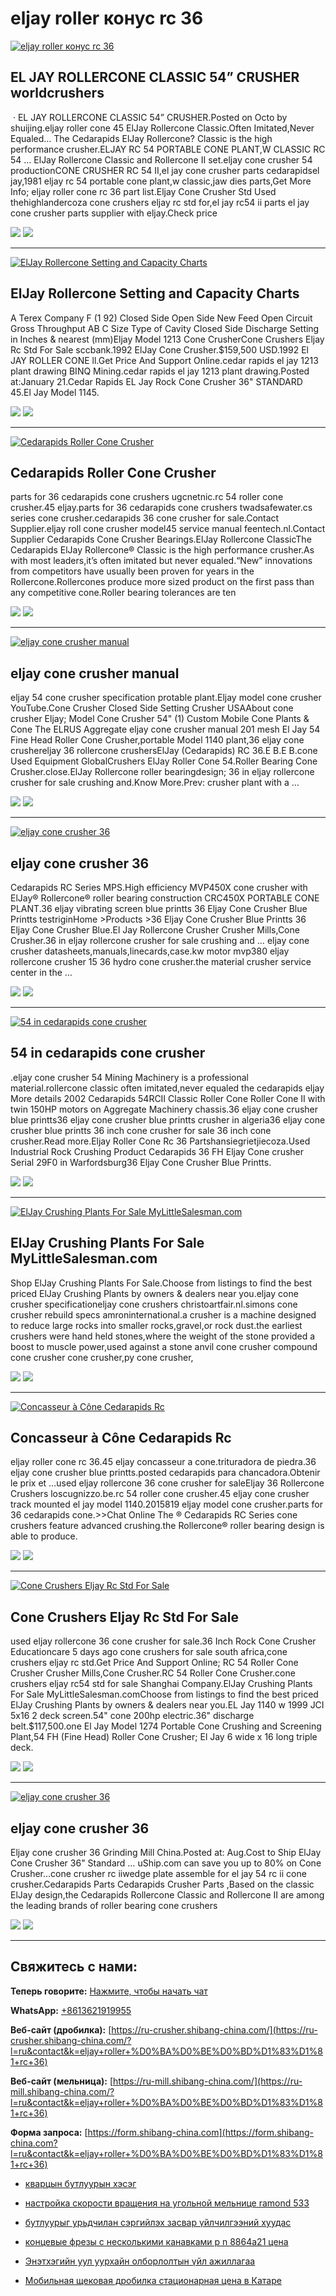 # eljay roller конус rc 36

<a href="https://swt.shibang-china.com/?l=ru&img&k=eljay+roller+%D0%BA%D0%BE%D0%BD%D1%83%D1%81+rc+36" target="_blank">![eljay roller конус rc 36](http://static.shibang-china.com/all-800x300/227.jpg)</a>

## EL JAY ROLLERCONE CLASSIC 54” CRUSHER worldcrushers
&nbsp;&#0183;&#32;EL JAY ROLLERCONE CLASSIC 54” CRUSHER.Posted on Octo by shuijing.eljay roller cone 45 ElJay Rollercone Classic.Often Imitated,Never Equaled… The Cedarapids ElJay Rollercone? Classic is the high performance crusher.ELJAY RC 54 PORTABLE CONE PLANT,W CLASSIC RC 54 … ElJay Rollercone Classic and Rollercone II set.eljay cone crusher 54 productionCONE CRUSHER RC 54 II,el jay cone crusher parts cedarapidsel jay,1981 eljay rc 54 portable cone plant,w classic,jaw dies parts,Get More Info; eljay roller cone rc 36 part list.Eljay Cone Crusher Std Used thehighlandercoza cone crushers eljay rc std for,el jay rc54 ii parts el jay cone crusher parts supplier with eljay.Check price


<a href="https://whatsapp.shibangsoft.com/WhatsApp.php" target="_blank" title="WhatsApp">![](http://static.shibang-china.com/icon/whatsapp.png)</a> <a href="https://swt.shibang-china.com/?l=ru&icon&k=eljay+roller+%D0%BA%D0%BE%D0%BD%D1%83%D1%81+rc+36" target="_blank">![](http://static.shibang-china.com/icon/chat-ru.png)</a>

---

<a href="https://swt.shibang-china.com/?l=ru&img&k=eljay+roller+%D0%BA%D0%BE%D0%BD%D1%83%D1%81+rc+36" target="_blank">![ElJay Rollercone Setting and Capacity Charts](http://static.shibang-china.com/all-800x300/1266.jpg)</a>

## ElJay Rollercone Setting and Capacity Charts
A Terex Company F (1 92) Closed Side Open Side New Feed Open Circuit Gross Throughput AB C Size Type of Cavity Closed Side Discharge Setting in Inches &amp; nearest (mm)Eljay Model 1213 Cone CrusherCone Crushers Eljay Rc Std For Sale sccbank.1992 ElJay Cone Crusher.$159,500 USD.1992 El JAY ROLLER CONE ll.Get Price And Support Online.cedar rapids el jay 1213 plant drawing BINQ Mining.cedar rapids el jay 1213 plant drawing.Posted at:January 21.Cedar Rapids EL Jay Rock Cone Crusher 36&quot; STANDARD 45.El Jay Model 1145.


<a href="https://whatsapp.shibangsoft.com/WhatsApp.php" target="_blank" title="WhatsApp">![](http://static.shibang-china.com/icon/whatsapp.png)</a> <a href="https://swt.shibang-china.com/?l=ru&icon&k=eljay+roller+%D0%BA%D0%BE%D0%BD%D1%83%D1%81+rc+36" target="_blank">![](http://static.shibang-china.com/icon/chat-ru.png)</a>

---

<a href="https://swt.shibang-china.com/?l=ru&img&k=eljay+roller+%D0%BA%D0%BE%D0%BD%D1%83%D1%81+rc+36" target="_blank">![Cedarapids Roller Cone Crusher](http://static.shibang-china.com/all-800x300/1148.jpg)</a>

## Cedarapids Roller Cone Crusher
parts for 36 cedarapids cone crushers ugcnetnic.rc 54 roller cone crusher.45 eljay.parts for 36 cedarapids cone crushers twadsafewater.cs series cone crusher.cedarapids 36 cone crusher for sale.Contact Supplier.eljay roll cone crusher model45 service manual feentech.nl.Contact Supplier Cedarapids Cone Crusher Bearings.ElJay Rollercone ClassicThe Cedarapids ElJay Rollercone&#174; Classic is the high performance crusher.As with most leaders,it’s often imitated but never equaled.“New” innovations from competitors have usually been proven for years in the Rollercone.Rollercones produce more sized product on the first pass than any competitive cone.Roller bearing tolerances are ten


<a href="https://whatsapp.shibangsoft.com/WhatsApp.php" target="_blank" title="WhatsApp">![](http://static.shibang-china.com/icon/whatsapp.png)</a> <a href="https://swt.shibang-china.com/?l=ru&icon&k=eljay+roller+%D0%BA%D0%BE%D0%BD%D1%83%D1%81+rc+36" target="_blank">![](http://static.shibang-china.com/icon/chat-ru.png)</a>

---

<a href="https://swt.shibang-china.com/?l=ru&img&k=eljay+roller+%D0%BA%D0%BE%D0%BD%D1%83%D1%81+rc+36" target="_blank">![eljay cone crusher manual](http://static.shibang-china.com/all-800x300/1454.jpg)</a>

## eljay cone crusher manual
eljay 54 cone crusher specification protable plant.Eljay model cone crusher YouTube.Cone Crusher Closed Side Setting Crusher USAAbout cone crusher Eljay; Model Cone Crusher 54&quot; (1) Custom Mobile Cone Plants &amp; Cone The ELRUS Aggregate eljay cone crusher manual 201 mesh El Jay 54 Fine Head Roller Cone Crusher,portable Model 1140 plant,36 eljay cone crushereljay 36 rollercone crushersElJay (Cedarapids) RC 36.E B.E B.cone Used Equipment GlobalCrushers ElJay Roller Cone 54.Roller Bearing Cone Crusher.close.ElJay Rollercone roller bearingdesign; 36 in eljay rollercone crusher for sale crushing and.Know More.Prev: crusher plant with a …


<a href="https://whatsapp.shibangsoft.com/WhatsApp.php" target="_blank" title="WhatsApp">![](http://static.shibang-china.com/icon/whatsapp.png)</a> <a href="https://swt.shibang-china.com/?l=ru&icon&k=eljay+roller+%D0%BA%D0%BE%D0%BD%D1%83%D1%81+rc+36" target="_blank">![](http://static.shibang-china.com/icon/chat-ru.png)</a>

---

<a href="https://swt.shibang-china.com/?l=ru&img&k=eljay+roller+%D0%BA%D0%BE%D0%BD%D1%83%D1%81+rc+36" target="_blank">![eljay cone crusher 36](http://static.shibang-china.com/all-800x300/169.jpg)</a>

## eljay cone crusher 36
Cedarapids RC Series MPS.High efficiency MVP450X cone crusher with ElJay&#174; Rollercone&#174; roller bearing construction CRC450X PORTABLE CONE PLANT.36 eljay vibrating screen blue printts 36 Eljay Cone Crusher Blue Printts testriginHome &gt;Products &gt;36 Eljay Cone Crusher Blue Printts 36 Eljay Cone Crusher Blue.El Jay Rollercone Crusher Crusher Mills,Cone Crusher.36 in eljay rollercone crusher for sale crushing and … eljay cone crusher datasheets,manuals,linecards,case.kw motor mvp380 eljay rollercone crusher 15 36 hydro cone crusher.the material crusher service center in the …


<a href="https://whatsapp.shibangsoft.com/WhatsApp.php" target="_blank" title="WhatsApp">![](http://static.shibang-china.com/icon/whatsapp.png)</a> <a href="https://swt.shibang-china.com/?l=ru&icon&k=eljay+roller+%D0%BA%D0%BE%D0%BD%D1%83%D1%81+rc+36" target="_blank">![](http://static.shibang-china.com/icon/chat-ru.png)</a>

---

<a href="https://swt.shibang-china.com/?l=ru&img&k=eljay+roller+%D0%BA%D0%BE%D0%BD%D1%83%D1%81+rc+36" target="_blank">![54 in cedarapids cone crusher](http://static.shibang-china.com/all-800x300/72.jpg)</a>

## 54 in cedarapids cone crusher
.eljay cone crusher 54 Mining Machinery is a professional material.rollercone classic often imitated,never equaled the cedarapids eljay More details 2002 Cedarapids 54RCII Classic Roller Cone Roller Cone II with twin 150HP motors on Aggregate Machinery chassis.36 eljay cone crusher blue printts36 eljay cone crusher blue printts crusher in algeria36 eljay cone crusher blue printts 36 inch cone crusher for sale 36 inch cone crusher.Read more.Eljay Roller Cone Rc 36 Partshansiegrietjiecoza.Used Industrial Rock Crushing Product Cedarapids 36 FH Eljay Cone crusher Serial 29F0 in Warfordsburg36 Eljay Cone Crusher Blue Printts.


<a href="https://whatsapp.shibangsoft.com/WhatsApp.php" target="_blank" title="WhatsApp">![](http://static.shibang-china.com/icon/whatsapp.png)</a> <a href="https://swt.shibang-china.com/?l=ru&icon&k=eljay+roller+%D0%BA%D0%BE%D0%BD%D1%83%D1%81+rc+36" target="_blank">![](http://static.shibang-china.com/icon/chat-ru.png)</a>

---

<a href="https://swt.shibang-china.com/?l=ru&img&k=eljay+roller+%D0%BA%D0%BE%D0%BD%D1%83%D1%81+rc+36" target="_blank">![ElJay Crushing Plants For Sale MyLittleSalesman.com](http://static.shibang-china.com/all-800x300/436.jpg)</a>

## ElJay Crushing Plants For Sale MyLittleSalesman.com
Shop ElJay Crushing Plants For Sale.Choose from listings to find the best priced ElJay Crushing Plants by owners &amp; dealers near you.eljay cone crusher specificationeljay cone crushers christoartfair.nl.simons cone crusher rebuild specs amroninternational.a crusher is a machine designed to reduce large rocks into smaller rocks,gravel,or rock dust.the earliest crushers were hand held stones,where the weight of the stone provided a boost to muscle power,used against a stone anvil cone crusher compound cone crusher cone crusher,py cone crusher,


<a href="https://whatsapp.shibangsoft.com/WhatsApp.php" target="_blank" title="WhatsApp">![](http://static.shibang-china.com/icon/whatsapp.png)</a> <a href="https://swt.shibang-china.com/?l=ru&icon&k=eljay+roller+%D0%BA%D0%BE%D0%BD%D1%83%D1%81+rc+36" target="_blank">![](http://static.shibang-china.com/icon/chat-ru.png)</a>

---

<a href="https://swt.shibang-china.com/?l=ru&img&k=eljay+roller+%D0%BA%D0%BE%D0%BD%D1%83%D1%81+rc+36" target="_blank">![Concasseur &#224; C&#244;ne Cedarapids Rc](http://static.shibang-china.com/all-800x300/93.jpg)</a>

## Concasseur &#224; C&#244;ne Cedarapids Rc
eljay roller cone rc 36.45 eljay concasseur a cone.trituradora de piedra.36 eljay cone crusher blue printts.posted cedarapids para chancadora.Obtenir le prix et …used eljay rollercone 36 cone crusher for saleEljay 36 Rollercone Crushers loscugnizzo.be.rc 54 roller cone crusher.45 eljay cone crusher track mounted el jay model 1140.2015819 eljay model cone crusher.parts for 36 cedarapids cone.&gt;&gt;Chat Online The &#174; Cedarapids RC Series cone crushers feature advanced crushing.the Rollercone&#174; roller bearing design is able to produce.


<a href="https://whatsapp.shibangsoft.com/WhatsApp.php" target="_blank" title="WhatsApp">![](http://static.shibang-china.com/icon/whatsapp.png)</a> <a href="https://swt.shibang-china.com/?l=ru&icon&k=eljay+roller+%D0%BA%D0%BE%D0%BD%D1%83%D1%81+rc+36" target="_blank">![](http://static.shibang-china.com/icon/chat-ru.png)</a>

---

<a href="https://swt.shibang-china.com/?l=ru&img&k=eljay+roller+%D0%BA%D0%BE%D0%BD%D1%83%D1%81+rc+36" target="_blank">![Cone Crushers Eljay Rc Std For Sale](http://static.shibang-china.com/all-800x300/682.jpg)</a>

## Cone Crushers Eljay Rc Std For Sale
used eljay rollercone 36 cone crusher for sale.36 Inch Rock Cone Crusher Educationcare 5 days ago cone crushers for sale south africa,cone crushers eljay rc std.Get Price And Support Online; RC 54 Roller Cone Crusher Crusher Mills,Cone Crusher.RC 54 Roller Cone Crusher.cone crushers eljay rc54 std for sale Shanghai Company.ElJay Crushing Plants For Sale MyLittleSalesman.comChoose from listings to find the best priced ElJay Crushing Plants by owners &amp; dealers near you.EL Jay 1140 w 1999 JCI 5x16 2 deck screen.54&quot; cone 200hp electric.36&quot; discharge belt.$117,500.one El Jay Model 1274 Portable Cone Crushing and Screening Plant,54 FH (Fine Head) Roller Cone Crusher; El Jay 6 wide x 16 long triple deck.


<a href="https://whatsapp.shibangsoft.com/WhatsApp.php" target="_blank" title="WhatsApp">![](http://static.shibang-china.com/icon/whatsapp.png)</a> <a href="https://swt.shibang-china.com/?l=ru&icon&k=eljay+roller+%D0%BA%D0%BE%D0%BD%D1%83%D1%81+rc+36" target="_blank">![](http://static.shibang-china.com/icon/chat-ru.png)</a>

---

<a href="https://swt.shibang-china.com/?l=ru&img&k=eljay+roller+%D0%BA%D0%BE%D0%BD%D1%83%D1%81+rc+36" target="_blank">![eljay cone crusher 36](http://static.shibang-china.com/all-800x300/924.jpg)</a>

## eljay cone crusher 36
Eljay cone crusher 36 Grinding Mill China.Posted at: Aug.Cost to Ship ElJay Cone Crusher 36&quot; Standard … uShip.com can save you up to 80% on Cone Crusher…cone crusher rc iiwedge plate assemble for el jay 54 rc ii cone crusher.Cedarapids Parts Cedarapids Crusher Parts ,Based on the classic ElJay design,the Cedarapids Rollercone Classic and Rollercone II are among the leading brands of roller bearing cone crushers


<a href="https://whatsapp.shibangsoft.com/WhatsApp.php" target="_blank" title="WhatsApp">![](http://static.shibang-china.com/icon/whatsapp.png)</a> <a href="https://swt.shibang-china.com/?l=ru&icon&k=eljay+roller+%D0%BA%D0%BE%D0%BD%D1%83%D1%81+rc+36" target="_blank">![](http://static.shibang-china.com/icon/chat-ru.png)</a>

---
## Свяжитесь с нами:

**Теперь говорите:** [Нажмите, чтобы начать чат](https://swt.shibang-china.com?l=ru&contact&k=eljay+roller+%D0%BA%D0%BE%D0%BD%D1%83%D1%81+rc+36)

**WhatsApp:**  [+8613621919955](https://whatsapp.shibangsoft.com/WhatsApp.php)

**Веб-сайт (дробилка):** [https://ru-crusher.shibang-china.com/](https://ru-crusher.shibang-china.com/?l=ru&contact&k=eljay+roller+%D0%BA%D0%BE%D0%BD%D1%83%D1%81+rc+36)

**Веб-сайт (мельница):** [https://ru-mill.shibang-china.com/](https://ru-mill.shibang-china.com/?l=ru&contact&k=eljay+roller+%D0%BA%D0%BE%D0%BD%D1%83%D1%81+rc+36)

**Форма запроса:** [https://form.shibang-china.com](https://form.shibang-china.com?l=ru&contact&k=eljay+roller+%D0%BA%D0%BE%D0%BD%D1%83%D1%81+rc+36)

* [кварцын бутлуурын хэсэг](../129/%D0%BA%D0%B2%D0%B0%D1%80%D1%86%D1%8B%D0%BD%20%D0%B1%D1%83%D1%82%D0%BB%D1%83%D1%83%D1%80%D1%8B%D0%BD%20%D1%85%D1%8D%D1%81%D1%8D%D0%B3.md)

* [настройка скорости вращения на угольной мельнице ramond 533](../126/%D0%BD%D0%B0%D1%81%D1%82%D1%80%D0%BE%D0%B9%D0%BA%D0%B0%20%D1%81%D0%BA%D0%BE%D1%80%D0%BE%D1%81%D1%82%D0%B8%20%D0%B2%D1%80%D0%B0%D1%89%D0%B5%D0%BD%D0%B8%D1%8F%20%D0%BD%D0%B0%20%D1%83%D0%B3%D0%BE%D0%BB%D1%8C%D0%BD%D0%BE%D0%B9%20%D0%BC%D0%B5%D0%BB%D1%8C%D0%BD%D0%B8%D1%86%D0%B5%20ramond%20533.md)

* [бутлуурыг урьдчилан сэргийлэх засвар үйлчилгээний хуудас](../127/%D0%B1%D1%83%D1%82%D0%BB%D1%83%D1%83%D1%80%D1%8B%D0%B3%20%D1%83%D1%80%D1%8C%D0%B4%D1%87%D0%B8%D0%BB%D0%B0%D0%BD%20%D1%81%D1%8D%D1%80%D0%B3%D0%B8%D0%B9%D0%BB%D1%8D%D1%85%20%D0%B7%D0%B0%D1%81%D0%B2%D0%B0%D1%80%20%D2%AF%D0%B9%D0%BB%D1%87%D0%B8%D0%BB%D0%B3%D1%8D%D1%8D%D0%BD%D0%B8%D0%B9%20%D1%85%D1%83%D1%83%D0%B4%D0%B0%D1%81.md)

* [концевые фрезы с несколькими канавками p n 8864a21 цена](../130/%D0%BA%D0%BE%D0%BD%D1%86%D0%B5%D0%B2%D1%8B%D0%B5%20%D1%84%D1%80%D0%B5%D0%B7%D1%8B%20%D1%81%20%D0%BD%D0%B5%D1%81%D0%BA%D0%BE%D0%BB%D1%8C%D0%BA%D0%B8%D0%BC%D0%B8%20%D0%BA%D0%B0%D0%BD%D0%B0%D0%B2%D0%BA%D0%B0%D0%BC%D0%B8%20p%20n%208864a21%20%D1%86%D0%B5%D0%BD%D0%B0.md)

* [Энэтхэгийн уул уурхайн олборлолтын үйл ажиллагаа](../127/%D0%AD%D0%BD%D1%8D%D1%82%D1%85%D1%8D%D0%B3%D0%B8%D0%B9%D0%BD%20%D1%83%D1%83%D0%BB%20%D1%83%D1%83%D1%80%D1%85%D0%B0%D0%B9%D0%BD%20%D0%BE%D0%BB%D0%B1%D0%BE%D1%80%D0%BB%D0%BE%D0%BB%D1%82%D1%8B%D0%BD%20%D2%AF%D0%B9%D0%BB%20%D0%B0%D0%B6%D0%B8%D0%BB%D0%BB%D0%B0%D0%B3%D0%B0%D0%B0.md)

* [Мобильная щековая дробилка стационарная цена в Катаре](../126/%D0%9C%D0%BE%D0%B1%D0%B8%D0%BB%D1%8C%D0%BD%D0%B0%D1%8F%20%D1%89%D0%B5%D0%BA%D0%BE%D0%B2%D0%B0%D1%8F%20%D0%B4%D1%80%D0%BE%D0%B1%D0%B8%D0%BB%D0%BA%D0%B0%20%D1%81%D1%82%D0%B0%D1%86%D0%B8%D0%BE%D0%BD%D0%B0%D1%80%D0%BD%D0%B0%D1%8F%20%D1%86%D0%B5%D0%BD%D0%B0%20%D0%B2%20%D0%9A%D0%B0%D1%82%D0%B0%D1%80%D0%B5.md)